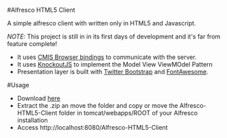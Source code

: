 #Alfresco HTML5 Client

A simple alfresco client with written only in HTML5 and Javascript. 

*NOTE:* This project is still in in its first days of development and it's far from feature complete!

*  It uses [CMIS Browser bindings](https://www.oasis-open.org/committees/tc_home.php?wg_abbrev=cmis-browser) to communicate with the server. 
*  It uses [KnockoutJS](http://www.knockoutjs.com) to implement the Model View ViewMOdel Pattern
*  Presentation layer is built with [Twitter Bootstrap](http://twitter.github.com/bootstrap) and [FontAwesome](http://fortawesome.github.com/Font-Awesome/).

#Usage 

*  Download [here](https://github.com/agea/Alfresco-HTML5-Client/archive/master.zip)
*  Extract the .zip an move the folder and copy or move the Alfresco-HTML5-Client folder in tomcat/webapps/ROOT of your Alfresco installation
*  Access http://localhost:8080/Alfresco-HTML5-Client